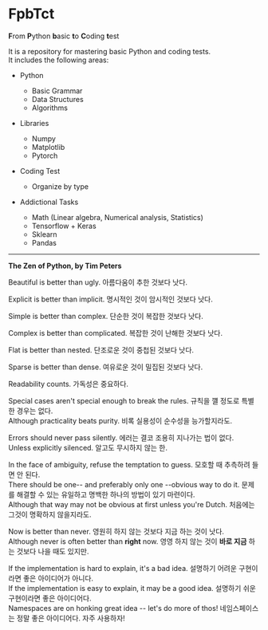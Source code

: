 # FpbTct
**F**rom **P**ython **b**asic **t**o **C**oding **t**est

It is a repository for mastering basic Python and coding tests.  
It includes the following areas:

- Python
  - Basic Grammar
  - Data Structures
  - Algorithms

- Libraries
  - Numpy
  - Matplotlib
  - Pytorch

- Coding Test
  - Organize by type

- Addictional Tasks
  - Math (Linear algebra, Numerical analysis, Statistics)
  - Tensorflow + Keras
  - Sklearn
  - Pandas

------
**The Zen of Python, by Tim Peters**

Beautiful is better than ugly. 아름다움이 추한 것보다 낫다.

Explicit is better than implicit. 명시적인 것이 암시적인 것보다 낫다.

Simple is better than complex. 단순한 것이 복잡한 것보다 낫다.

Complex is better than complicated. 복잡한 것이 난해한 것보다 낫다.

Flat is better than nested. 단조로운 것이 중첩된 것보다 낫다.

Sparse is better than dense. 여유로운 것이 밀집된 것보다 낫다.

Readability counts. 가독성은 중요하다.

Special cases aren't special enough to break the rules. 규칙을 꺨 정도로 특별한 경우는 없다.  
Although practicality beats purity. 비록 실용성이 순수성을 능가할지라도.

Errors should never pass silently. 에러는 결코 조용히 지나가는 법이 없다.  
Unless explicitly silenced. 알고도 무시하지 않는 한.

In the face of ambiguity, refuse the temptation to guess. 모호할 때 추측하려 들면 안 된다.  
There should be one-- and preferably only one --obvious way to do it. 문제를 해결할 수 있는 유일하고 명백한 하나의 방법이 있기 마련이다.  
Although that way may not be obvious at first unless you're Dutch. 처음에는 그것이 명확하지 않을지라도.

Now is better than never. 영원히 하지 않는 것보다 지금 하는 것이 낫다.  
Although never is often better than **right** now. 영영 하지 않는 것이 **바로 지금** 하는 것보다 나을 때도 있지만.

If the implementation is hard to explain, it's a bad idea. 설명하기 어려운 구현이라면 좋은 아이디어가 아니다.  
If the implementation is easy to explain, it may be a good idea. 설명하기 쉬운 구현이라면 좋은 아이디어다.  
Namespaces are on honking great idea -- let's do more of thos! 네임스페이스는 정말 좋은 아이디어다. 자주 사용하자!
